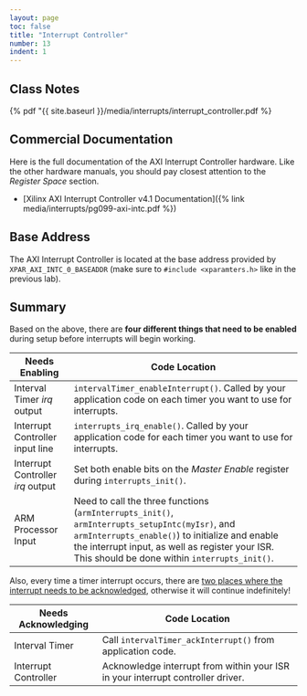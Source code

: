 ```yaml
---
layout: page
toc: false
title: "Interrupt Controller"
number: 13
indent: 1
---
```


## Class Notes

 {% pdf "{{ site.baseurl }}/media/interrupts/interrupt_controller.pdf %}


## Commercial Documentation

Here is the full documentation of the AXI Interrupt Controller hardware. Like the other hardware manuals, you should pay closest attention to the *Register Space* section.
  * [Xilinx AXI Interrupt Controller v4.1 Documentation]({% link media/interrupts/pg099-axi-intc.pdf %})

## Base Address

The AXI Interrupt Controller is located at the base address provided by `XPAR_AXI_INTC_0_BASEADDR` (make sure to `#include <xparamters.h>` like in the previous lab).

## Summary

Based on the above, there are **four different things that need to be enabled** during setup before interrupts will begin working.  

| Needs Enabling | Code Location |
|----------------|---------------|
| Interval Timer *irq* output  | `intervalTimer_enableInterrupt()`. Called by your application code on each timer you want to use for interrupts. |
| Interrupt Controller input line | `interrupts_irq_enable()`. Called by your application code for each timer you want to use for interrupts. |
| Interrupt Controller *irq* output | Set both enable bits on the *Master Enable* register during `interrupts_init()`. |
| ARM Processor Input | Need to call the three functions (`armInterrupts_init()`, `armInterrupts_setupIntc(myIsr)`, and `armInterrupts_enable()`) to initialize and enable the interrupt input, as well as register your ISR. This should be done within `interrupts_init()`. |

Also, every time a timer interrupt occurs, there are <ins>two places where the interrupt needs to be acknowledged</ins>, otherwise it will continue indefinitely!

| Needs Acknowledging | Code Location |
|---------------------|---------------|
| Interval Timer        | Call `intervalTimer_ackInterrupt()` from application code. |
| Interrupt Controller  | Acknowledge interrupt from within your ISR in your interrupt controller driver. |


